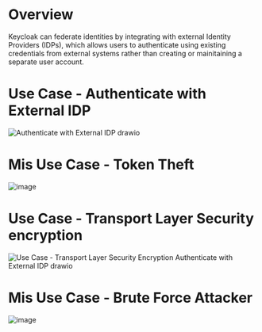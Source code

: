 # Overview

Keycloak can federate identities by integrating with external Identity Providers (IDPs), which allows users to authenticate using existing credentials from external systems rather than creating or mainitaining a separate user account.

# Use Case - Authenticate with External IDP
![Authenticate with External IDP drawio](https://github.com/user-attachments/assets/27448592-ac96-4201-8fc2-c942d2dff8a6)

# Mis Use Case - Token Theft
![image](https://github.com/user-attachments/assets/a8677924-e870-4d02-8112-220270b77113)

# Use Case - Transport Layer Security encryption
![Use Case - Transport Layer Security Encryption Authenticate with External IDP drawio](https://github.com/user-attachments/assets/794258a8-27e1-462d-8b45-a0c551a0b19d)

# Mis Use Case - Brute Force Attacker
![image](https://github.com/user-attachments/assets/0af31e1c-96a7-4f31-912f-bfd6e85c5b77)
